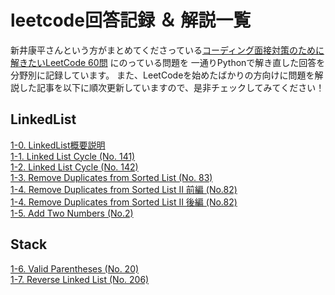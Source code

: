 # leetcode回答記録 ＆ 解説一覧
新井康平さんという方がまとめてくださっている[コーディング面接対策のために解きたいLeetCode 60問](https://1kohei1.com/leetcode/) にのっている問題を
一通りPythonで解き直した回答を分野別に記録しています。
また、LeetCodeを始めたばかりの方向けに問題を解説した記事を以下に順次更新していますので、是非チェックしてみてください！

## LinkedList 
  [1-0. LinkedList概要説明](https://qiita.com/ito0813sarari/private/dc4276541d35fbdfa8a2) \
  [1-1. Linked List Cycle (No. 141)](https://qiita.com/ito0813sarari/private/da72570c1697f90fce5a) \
  [1-2. Linked List Cycle (No. 142)](https://qiita.com/ito0813sarari/private/9301a60b03907e45fd20) \
  [1-3. Remove Duplicates from Sorted List (No. 83)](https://qiita.com/ito0813sarari/private/2a4b0b674c28d54f8825)  
  [1-4. Remove Duplicates from Sorted List II 前編 (No.82)](https://qiita.com/ito0813sarari/private/8667e777ae0ca3318f73) \
  [1-4. Remove Duplicates from Sorted List II 後編 (No.82)](https://qiita.com/ito0813sarari/private/725ae485aa2deb7a487d) \
  [1-5. Add Two Numbers (No.2)](https://qiita.com/ito0813sarari/private/501fc6e409e222594a0a) 
## Stack 
  [1-6. Valid Parentheses (No. 20)](https://qiita.com/ito0813sarari/private/742e85b0ae19b7927900) \
  [1-7. Reverse Linked List (No. 206)]() 

  

